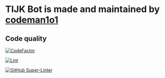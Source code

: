 
# TIJK Bot is made and maintained by [codeman1o1](https://github.com/codeman1o1)

## Code quality

[![CodeFactor](https://www.codefactor.io/repository/github/codeman1o1/tijk-bot/badge)](https://www.codefactor.io/repository/github/codeman1o1/tijk-bot)

[![Lint](https://github.com/codeman1o1/TIJK-Bot/actions/workflows/lint.yml/badge.svg)](https://github.com/codeman1o1/TIJK-Bot/actions/workflows/lint.yml)

[![GitHub Super-Linter](https://github.com/codeman1o1/TIJK-Bot/workflows/Lint%20Code%20Base/badge.svg)](https://github.com/marketplace/actions/super-linter)
